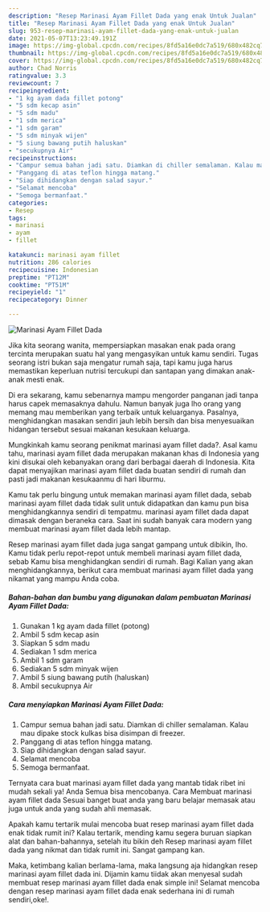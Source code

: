 ```yaml
---
description: "Resep Marinasi Ayam Fillet Dada yang enak Untuk Jualan"
title: "Resep Marinasi Ayam Fillet Dada yang enak Untuk Jualan"
slug: 953-resep-marinasi-ayam-fillet-dada-yang-enak-untuk-jualan
date: 2021-05-07T13:23:49.191Z
image: https://img-global.cpcdn.com/recipes/8fd5a16e0dc7a519/680x482cq70/marinasi-ayam-fillet-dada-foto-resep-utama.jpg
thumbnail: https://img-global.cpcdn.com/recipes/8fd5a16e0dc7a519/680x482cq70/marinasi-ayam-fillet-dada-foto-resep-utama.jpg
cover: https://img-global.cpcdn.com/recipes/8fd5a16e0dc7a519/680x482cq70/marinasi-ayam-fillet-dada-foto-resep-utama.jpg
author: Chad Norris
ratingvalue: 3.3
reviewcount: 7
recipeingredient:
- "1 kg ayam dada fillet potong"
- "5 sdm kecap asin"
- "5 sdm madu"
- "1 sdm merica"
- "1 sdm garam"
- "5 sdm minyak wijen"
- "5 siung bawang putih haluskan"
- "secukupnya Air"
recipeinstructions:
- "Campur semua bahan jadi satu. Diamkan di chiller semalaman. Kalau mau dipake stock kulkas bisa disimpan di freezer."
- "Panggang di atas teflon hingga matang."
- "Siap dihidangkan dengan salad sayur."
- "Selamat mencoba"
- "Semoga bermanfaat."
categories:
- Resep
tags:
- marinasi
- ayam
- fillet

katakunci: marinasi ayam fillet 
nutrition: 286 calories
recipecuisine: Indonesian
preptime: "PT12M"
cooktime: "PT51M"
recipeyield: "1"
recipecategory: Dinner

---
```



![Marinasi Ayam Fillet Dada](https://img-global.cpcdn.com/recipes/8fd5a16e0dc7a519/680x482cq70/marinasi-ayam-fillet-dada-foto-resep-utama.jpg)

Jika kita seorang wanita, mempersiapkan masakan enak pada orang tercinta merupakan suatu hal yang mengasyikan untuk kamu sendiri. Tugas seorang istri bukan saja mengatur rumah saja, tapi kamu juga harus memastikan keperluan nutrisi tercukupi dan santapan yang dimakan anak-anak mesti enak.

Di era  sekarang, kamu sebenarnya mampu mengorder panganan jadi tanpa harus capek memasaknya dahulu. Namun banyak juga lho orang yang memang mau memberikan yang terbaik untuk keluarganya. Pasalnya, menghidangkan masakan sendiri jauh lebih bersih dan bisa menyesuaikan hidangan tersebut sesuai makanan kesukaan keluarga. 



Mungkinkah kamu seorang penikmat marinasi ayam fillet dada?. Asal kamu tahu, marinasi ayam fillet dada merupakan makanan khas di Indonesia yang kini disukai oleh kebanyakan orang dari berbagai daerah di Indonesia. Kita dapat menyajikan marinasi ayam fillet dada buatan sendiri di rumah dan pasti jadi makanan kesukaanmu di hari liburmu.

Kamu tak perlu bingung untuk memakan marinasi ayam fillet dada, sebab marinasi ayam fillet dada tidak sulit untuk didapatkan dan kamu pun bisa menghidangkannya sendiri di tempatmu. marinasi ayam fillet dada dapat dimasak dengan beraneka cara. Saat ini sudah banyak cara modern yang membuat marinasi ayam fillet dada lebih mantap.

Resep marinasi ayam fillet dada juga sangat gampang untuk dibikin, lho. Kamu tidak perlu repot-repot untuk membeli marinasi ayam fillet dada, sebab Kamu bisa menghidangkan sendiri di rumah. Bagi Kalian yang akan menghidangkannya, berikut cara membuat marinasi ayam fillet dada yang nikamat yang mampu Anda coba.

<!--inarticleads1-->

##### Bahan-bahan dan bumbu yang digunakan dalam pembuatan Marinasi Ayam Fillet Dada:

1. Gunakan 1 kg ayam dada fillet (potong)
1. Ambil 5 sdm kecap asin
1. Siapkan 5 sdm madu
1. Sediakan 1 sdm merica
1. Ambil 1 sdm garam
1. Sediakan 5 sdm minyak wijen
1. Ambil 5 siung bawang putih (haluskan)
1. Ambil secukupnya Air




<!--inarticleads2-->

##### Cara menyiapkan Marinasi Ayam Fillet Dada:

1. Campur semua bahan jadi satu. Diamkan di chiller semalaman. Kalau mau dipake stock kulkas bisa disimpan di freezer.
1. Panggang di atas teflon hingga matang.
1. Siap dihidangkan dengan salad sayur.
1. Selamat mencoba
1. Semoga bermanfaat.




Ternyata cara buat marinasi ayam fillet dada yang mantab tidak ribet ini mudah sekali ya! Anda Semua bisa mencobanya. Cara Membuat marinasi ayam fillet dada Sesuai banget buat anda yang baru belajar memasak atau juga untuk anda yang sudah ahli memasak.

Apakah kamu tertarik mulai mencoba buat resep marinasi ayam fillet dada enak tidak rumit ini? Kalau tertarik, mending kamu segera buruan siapkan alat dan bahan-bahannya, setelah itu bikin deh Resep marinasi ayam fillet dada yang nikmat dan tidak rumit ini. Sangat gampang kan. 

Maka, ketimbang kalian berlama-lama, maka langsung aja hidangkan resep marinasi ayam fillet dada ini. Dijamin kamu tiidak akan menyesal sudah membuat resep marinasi ayam fillet dada enak simple ini! Selamat mencoba dengan resep marinasi ayam fillet dada enak sederhana ini di rumah sendiri,oke!.

